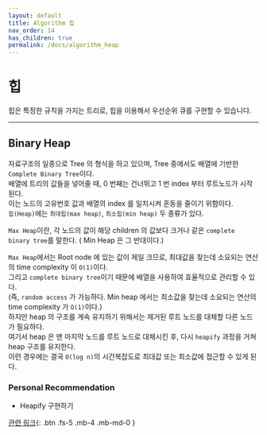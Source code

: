 ```yaml
---
layout: default
title: Algorithm 힙
nav_order: 14
has_children: true
permalink: /docs/algorithm_heap
---
```



# 힙

힙은 특정한 규칙을 가지는 트리로, 힙을 이용해서 우선순위 큐를 구현할 수 있습니다.

---

## Binary Heap

자료구조의 일종으로 Tree 의 형식을 하고 있으며, Tree 중에서도 배열에 기반한 `Complete Binary Tree`이다.  
배열에 트리의 값들을 넣어줄 때, 0 번째는 건너뛰고 1 번 index 부터 루트노드가 시작된다.  
이는 노드의 고유번호 값과 배열의 index 를 일치시켜 혼동을 줄이기 위함이다.  
`힙(Heap)`에는 `최대힙(max heap)`, `최소힙(min heap)` 두 종류가 있다.

`Max Heap`이란, 각 노드의 값이 해당 children 의 값보다 크거나 같은 `complete binary tree`를 말한다. ( Min Heap 은 그 반대이다.)  

`Max Heap`에서는 Root node 에 있는 값이 제일 크므로, 최대값을 찾는데 소요되는 연산의 time complexity 이 `O(1)`이다.  
그리고 `complete binary tree`이기 때문에 배열을 사용하여 효율적으로 관리할 수 있다.  
(즉, `random access` 가 가능하다. Min heap 에서는 최소값을 찾는데 소요되는 연산의 time complexity 가 `O(1)`이다.)  
하지만 heap 의 구조를 계속 유지하기 위해서는 제거된 루트 노드를 대체할 다른 노드가 필요하다.  
여기서 heap 은 맨 마지막 노드를 루트 노드로 대체시킨 후, 다시 `heapify` 과정을 거쳐 heap 구조를 유지한다.  
이런 경우에는 결국 `O(log n)`의 시간복잡도로 최대값 또는 최소값에 접근할 수 있게 된다.  

### Personal Recommendation

* Heapify 구현하기  

[관련 링크](https://github.com/gyoogle/tech-interview-for-developer/blob/master/Computer%20Science/Data%20Structure/Heap.md#자료구조-힙heap){: .btn .fs-5 .mb-4 .mb-md-0 }
